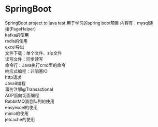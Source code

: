 # SpringBoot
SpringBoot project to java test
用于学习的spring boot项目
内容有：mysql连接(PageHelper)<br>
kafka的使用<br>
redis的使用<br>
excel导出<br>
文件下载：单个文件、zip文件<br>
读写文件：同步读写<br>
命令行：Java执行cmd里的命令<br>
响应式编程：非阻塞IO<br>
http请求<br>
Java8编程<br>
事务注解@Transactional<br>
AOP面向切面编程<br>
RabbitMQ消息队列的使用<br>
easyexcel的使用<br>
minio的使用<br>
jetcache的使用<br>
